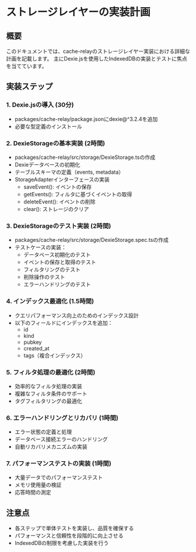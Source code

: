 # ストレージレイヤーの実装計画

## 概要
このドキュメントでは、cache-relayのストレージレイヤー実装における詳細な計画を記載します。
主にDexie.jsを使用したIndexedDBの実装とテストに焦点を当てています。

## 実装ステップ

### 1. Dexie.jsの導入 (30分)
- packages/cache-relay/package.jsonにdexie@^3.2.4を追加
- 必要な型定義のインストール

### 2. DexieStorageの基本実装 (2時間)
- packages/cache-relay/src/storage/DexieStorage.tsの作成
- Dexieデータベースの初期化
- テーブルスキーマの定義（events, metadata）
- StorageAdapterインターフェースの実装
  - saveEvent(): イベントの保存
  - getEvents(): フィルタに基づくイベントの取得
  - deleteEvent(): イベントの削除
  - clear(): ストレージのクリア

### 3. DexieStorageのテスト実装 (2時間)
- packages/cache-relay/src/storage/DexieStorage.spec.tsの作成
- テストケースの実装：
  - データベース初期化のテスト
  - イベントの保存と取得のテスト
  - フィルタリングのテスト
  - 削除操作のテスト
  - エラーハンドリングのテスト

### 4. インデックス最適化 (1.5時間)
- クエリパフォーマンス向上のためのインデックス設計
- 以下のフィールドにインデックスを追加：
  - id
  - kind
  - pubkey
  - created_at
  - tags（複合インデックス）

### 5. フィルタ処理の最適化 (2時間)
- 効率的なフィルタ処理の実装
- 複雑なフィルタ条件のサポート
- タグフィルタリングの最適化

### 6. エラーハンドリングとリカバリ (1時間)
- エラー状態の定義と処理
- データベース接続エラーのハンドリング
- 自動リカバリメカニズムの実装

### 7. パフォーマンステストの実装 (1時間)
- 大量データでのパフォーマンステスト
- メモリ使用量の検証
- 応答時間の測定

## 注意点
- 各ステップで単体テストを実装し、品質を確保する
- パフォーマンスと信頼性を段階的に向上させる
- IndexedDBの制限を考慮した実装を行う
